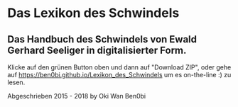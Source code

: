 # Das Lexikon des Schwindels

## Das Handbuch des Schwindels von Ewald Gerhard Seeliger in digitalisierter Form.

Klicke auf den grünen Button oben und dann auf "Download ZIP", oder gehe auf
https://ben0bi.github.io/Lexikon_des_Schwindels um es on-the-line :) zu lesen.

Abgeschrieben 2015 - 2018 by Oki Wan Ben0bi

